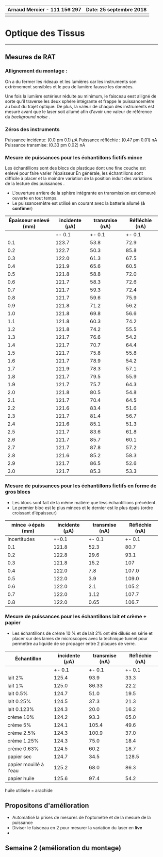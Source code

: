 

| **Arnaud Mercier - 111 156 297** | Date: 25 septembre 2018 |
| -------------------------------- | ----------------------: |
|                                  |                         |

# Optique des Tissus

------

## Mesures  de  RAT

### Allignement du montage :

On a du fermer les rideaux et les lumières car les instruments son extrèmement sensibles et le peu de lumière fausse les données.

Une fois la lumière extérieur réduite au minimum, le faisceau eest alligné de sorte qu'il traverse les deux sphère intégrante et frappe le puissancemètre au bout du trajet optique. De plus, la valeur de chaqun des instruments est mesuré avant que le laser soit allumé afin d'avoir une valeur de référence du *background* *noise* .

### Zéros des instruments

Puissance incidente: (0.0 pm 0.1) $\mu$A
Puissance réfléchie : (0.47 pm 0.01) nA
Puissance transmise: (0.33 pm 0.02) nA



### Mesure de puissances pour les échantillons fictifs mince

Les échantillions sont des blocs de plastique dont une fine couche est enlevé pour faire varier l'épaisseur
En générale, les échantillons sont difficile à placer et la moindre variation de la position induit des variations de la lecture des puissances . 

- L'ouverture arrière de la sphère intégrante en transmission est demeuré ouverte en tout temps.
- Le puissancemètre est utilisé en courant avec la batterie allumé (**à confimer**)



| Épaisseur enlevé  (mm) | incidente ($\mu$A) | transmise (nA) | Réfléchie (nA) |
| ---------------------- | ------------------ | -------------- | -------------- |
|                        | +\-  0.1           | +\-  0.1       | +\-  0.1       |
| 0.1                    | 123.7              | 53.8           | 72.9           |
| 0.2                    | 122.7              | 50.3           | 85.8           |
| 0.3                    | 122.0              | 61.3           | 67.5           |
| 0.4                    | 121.9              | 65.6           | 60.5           |
| 0.5                    | 121.8              | 58.8           | 72.0           |
| 0.6                    | 121.7              | 58.3           | 72.6           |
| 0.7                    | 121.7              | 59.3           | 72.4           |
| 0.8                    | 121.7              | 59.6           | 75.9           |
| 0.9                    | 121.8              | 71.2           | 56.2           |
| 1.0                    | 121.8              | 69.8           | 56.6           |
| 1.1                    | 121.8              | 60.3           | 74.2           |
| 1.2                    | 121.8              | 74.2           | 55.5           |
| 1.3                    | 121.7              | 76.6           | 54.2           |
| 1.4                    | 121.7              | 70.7           | 64.4           |
| 1.5                    | 121.7              | 75.8           | 55.8           |
| 1.6                    | 121.7              | 78.9           | 54.2           |
| 1.7                    | 121.9              | 78.3           | 57.1           |
| 1.8                    | 121.7              | 79.5           | 55.9           |
| 1.9                    | 121.7              | 75.7           | 64.3           |
| 2.0                    | 121.8              | 80.5           | 54.8           |
| 2.1                    | 121.7              | 70.4           | 64.5           |
| 2.2                    | 121.6              | 83.4           | 51.6           |
| 2.3                    | 121.7              | 81.4           | 56.7           |
| 2.4                    | 121.6              | 85.1           | 51.3           |
| 2.5                    | 121.7              | 83.6           | 61.8           |
| 2.6                    | 121.7              | 85.7           | 60.1           |
| 2.7                    | 121.7              | 87.8           | 57.2           |
| 2.8                    | 121.6              | 85.2           | 58.3           |
| 2.9                    | 121.7              | 86.5           | 52.6           |
| 3.0                    | 121.7              | 85.3           | 53.3           |



### Mesure de puissances pour les échantillons fictifs en forme de gros blocs

- Les blocs sont fait de la même matière que less échantillions précédent.
- Le premier bloc est le plus minces et le dernier est le plus épais (ordre croissant d'épaisseur)

| mince ->épais (mm) | incidente ($\mu$A) | transmise (nA) | Réfléchie (nA) |
| ------------------ | ------------------ | -------------- | -------------- |
| Incertitudes       | +\-0.1             | +\- 0.1        | +\- 0.1        |
| 0.1                | 121.8              | 52.3           | 80.7           |
| 0.2                | 122.8              | 29.6           | 93.1           |
| 0.3                | 121.8              | 15.2           | 107            |
| 0.4                | 122.0              | 7.8            | 107.0          |
| 0.5                | 122.0              | 3.9            | 109.0          |
| 0.6                | 122.0              | 2.1            | 105.2          |
| 0.7                | 122.0              | 1.12           | 107.7          |
| 0.8                | 122.0              | 0.65           | 106.7          |





### Mesure de puissances pour les échantillons  lait  et crème + papier

- Les échantillons de crème 10 % et de lait 2% ont été dilués en série et placer sur des lames de microscopes avec la technique tunnel pour permettre au liquide de se propager entre 2 plaques de verre.

| Échantillon            | incidente ($\mu$A) | transmise (nA) | Réfléchie (nA) |
| ---------------------- | ------------------ | -------------- | -------------- |
|                        | +\- 0.1            | +\- 0.1        | +\- 0.1        |
| lait 2%                | 125.4              | 93.9           | 33.3           |
| lait 1%                | 125.0              | 86.33          | 22.2           |
| lait 0.5%              | 124.7              | 51.0           | 19.5           |
| lait 0.25%             | 124.5              | 37.3           | 21.3           |
| lait 0.123%            | 124.3              | 20.0           | 16.2           |
| crème 10%              | 124.2              | 93.3           | 65.0           |
| crème 5%               | 124.1              | 105.4          | 49.6           |
| crème 2.5%             | 124.3              | 100.9          | 37.0           |
| crème 1.25%            | 124.3              | 75.0           | 18.4           |
| crème 0.63%            | 124.5              | 60.2           | 18.7           |
| papier sec             | 124.7              | 34.5           | 128.5          |
| papier mouillé à l'eau | 125.2              | 68.0           | 86.3           |
| papier huile           | 125.6              | 97.4           | 54.2           |


huile utilisée = arachide



## Propositons d'amélioration

- Automatisé la prises de mesures de l'optomètre et de la mesure de la puissance
- Diviser le faisceau en 2 pour mesurer la variation du laser en **live** 
- 

## Semaine 2 (amélioration du montage)















